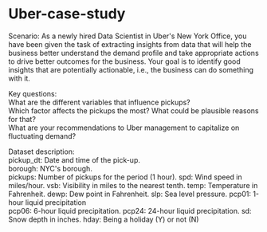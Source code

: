 # Uber-case-study

Scenario: As a newly hired Data Scientist in Uber's New York Office, you have been given the task of extracting insights from data that will help the business better understand the demand profile and take appropriate actions to drive better outcomes for the business. Your goal is to identify good insights that are potentially actionable, i.e., the business can do something with it.

Key questions:  
What are the different variables that influence pickups?  
Which factor affects the pickups the most? What could be plausible reasons for that?  
What are your recommendations to Uber management to capitalize on fluctuating demand?
  
  
Dataset description:  
pickup_dt: Date and time of the pick-up.  
borough: NYC's borough.  
pickups: Number of pickups for the period (1 hour). 
spd: Wind speed in miles/hour. 
vsb: Visibility in miles to the nearest tenth. 
temp: Temperature in Fahrenheit. 
dewp: Dew point in Fahrenheit. 
slp: Sea level pressure. 
pcp01: 1-hour liquid precipitation  
pcp06: 6-hour liquid precipitation. 
pcp24: 24-hour liquid precipitation. 
sd: Snow depth in inches. 
hday: Being a holiday (Y) or not (N)
